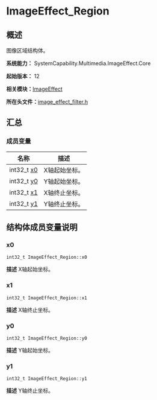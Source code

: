 # ImageEffect_Region


## 概述

图像区域结构体。

**系统能力：** SystemCapability.Multimedia.ImageEffect.Core

**起始版本：** 12

**相关模块：**[ImageEffect](_image_effect.md)

**所在头文件：**[image_effect_filter.h](image__effect__filter_8h.md)

## 汇总


### 成员变量

| 名称 | 描述 | 
| -------- | -------- |
| int32_t [x0](#x0) | X轴起始坐标。  | 
| int32_t [y0](#y0) | Y轴起始坐标。  | 
| int32_t [x1](#x1) | X轴终止坐标。  | 
| int32_t [y1](#y1) | Y轴终止坐标。  | 


## 结构体成员变量说明


### x0

```
int32_t ImageEffect_Region::x0
```
**描述**
X轴起始坐标。


### x1

```
int32_t ImageEffect_Region::x1
```
**描述**
X轴终止坐标。


### y0

```
int32_t ImageEffect_Region::y0
```
**描述**
Y轴起始坐标。


### y1

```
int32_t ImageEffect_Region::y1
```
**描述**
Y轴终止坐标。
